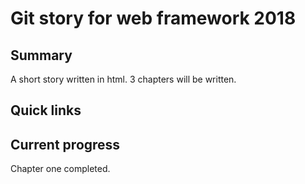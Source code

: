 # Git story for web framework 2018

## Summary
A short story written in html. 3 chapters will be written.

## Quick links


## Current progress
Chapter one completed. 


